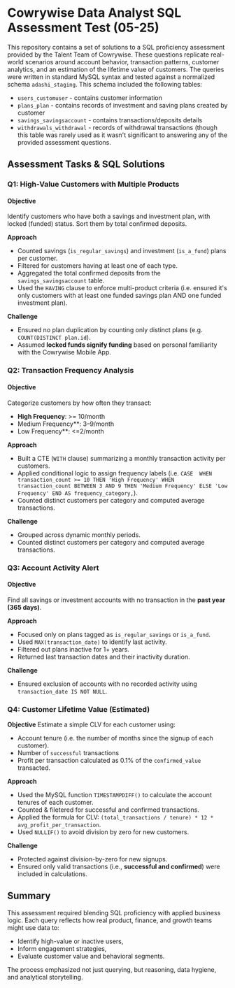 # Cowrywise Data Analyst SQL Assessment Test (05-25)

This repository contains a set of solutions to a SQL proficiency assessment provided by the Talent Team of Cowrywise. These questions replicate real-world scenarios around account behavior, transaction patterns, customer analytics, and an estimation of the lifetime value of customers.
The queries were written in standard MySQL syntax and tested against a normalized schema `adashi_staging`. This schema included the following tables:
- `users_customuser` - contains customer information
- `plans_plan` - contains records of investment and saving plans created by customer
- `savings_savingsaccount` - contains transactions/deposits details
- `withdrawals_withdrawal` -  records of withdrawal transactions (though this table was rarely used as it wasn't significant to answering any of the provided assessment questions.

## Assessment Tasks & SQL Solutions
### Q1: High-Value Customers with Multiple Products
#### Objective
Identify customers who have both a savings and investment plan, with locked (funded) status. Sort them by total confirmed deposits.

**Approach**
- Counted savings (`is_regular_savings`) and investment (`is_a_fund`) plans per customer.
- Filtered for customers having at least one of each type.
- Aggregated the total confirmed deposits from the `savings_savingsaccount` table.
- Used the `HAVING` clause to enforce multi-product criteria (i.e. ensured it's only customers with at least one funded savings plan AND one funded investment plan).

**Challenge**
- Ensured no plan duplication by counting only distinct plans (e.g. `COUNT(DISTINCT plan.id`).
- Assumed **locked funds signify funding** based on personal familiarity with the Cowrywise Mobile App.

### Q2: Transaction Frequency Analysis
#### Objective
Categorize customers by how often they transact:
- **High Frequency**: >= 10/month
- Medium Frequency**: 3–9/month
- Low Frequency**: <=2/month

**Approach**
- Built a CTE (`WITH` clause) summarizing a monthly transaction activity per customers.
- Applied conditional logic to assign frequency labels (i.e. `CASE 
        WHEN transaction_count >= 10 THEN 'High Frequency'
        WHEN transaction_count BETWEEN 3 AND 9 THEN 'Medium Frequency'
        ELSE 'Low Frequency'
    END AS frequency_category,`).
- Counted distinct customers per category and computed average transactions.

**Challenge**
- Grouped across dynamic monthly periods.
- Counted distinct customers per category and computed average transactions.

### Q3: Account Activity Alert
#### Objective
Find all savings or investment accounts with no transaction in the **past year (365 days)**.

**Approach**
- Focused only on plans tagged as `is_regular_savings` or `is_a_fund`.
- Used `MAX(transaction_date)` to identify last activity.
- Filtered out plans inactive for 1+ years.
- Returned last transaction dates and their inactivity duration.

**Challenge**
- Ensured exclusion of accounts with no recorded activity using `transaction_date IS NOT NULL`.

### Q4: Customer Lifetime Value (Estimated)
**Objective**
Estimate a simple CLV for each customer using:
- Account tenure (i.e. the number of months since the signup of each customer).
- Number of `successful` transactions
- Profit per transaction calculated as 0.1% of the `confirmed_value` transacted.

**Approach**
- Used the MySQL function `TIMESTAMPDIFF()` to calculate the account tenures of each customer.
- Counted & filetered for successful and confirmed transactions.
- Applied the formula for CLV:
 `(total_transactions / tenure) * 12 * avg_profit_per_transaction`.
-  Used `NULLIF()` to avoid division by zero for new customers.

**Challenge**
- Protected against division-by-zero for new signups.
- Ensured only valid transactions (i.e., **successful and confirmed**) were included in calculations.

## Summary
This assessment required blending SQL proficiency with applied business logic. Each query reflects how real product, finance, and growth teams might use data to:

- Identify high-value or inactive users,
- Inform engagement strategies,
- Evaluate customer value and behavioral segments.

The process emphasized not just querying, but reasoning, data hygiene, and analytical storytelling.

